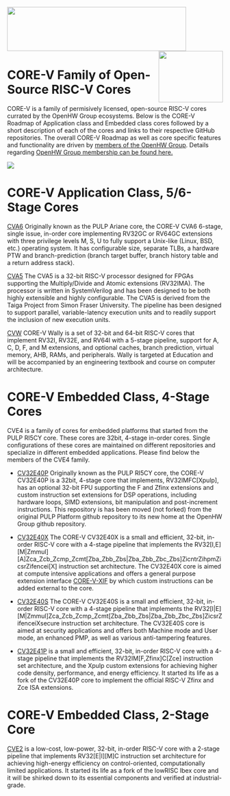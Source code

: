 <img src="https://www.openhwgroup.org/images/openhw-landscape.png" width="418px" height="103px" /> <img src="https://www.openhwgroup.org/images/core-v-portrait.png" align="right" width="150px" height="120px"/>

# CORE-V Family of Open-Source RISC-V Cores

CORE-V is a family of permisively licensed, open-source RISC-V cores currated by the OpenHW Group ecosystems. Below is the CORE-V Roadmap of Application class and Embedded class cores followed by a short description of each of the cores and links to their respective GitHub repositories.  The overall CORE-V Roadmap as well as core specific features and functionality are driven by [members of the OpenHW Group](https://www.openhwgroup.org/#members-partners). Details regarding [OpenHW Group membership can be found here.](https://www.openhwgroup.org/membership/#tab-membership)

<img src="https://github.com/openhwgroup/core-v-cores/blob/master/CORE-V-Cores-PNG-March2023.png" align="center" />

# CORE-V Application Class, 5/6-Stage Cores

[CVA6](https://github.com/openhwgroup/cva6) Originally known as the PULP Ariane core, the CORE-V CVA6 6-stage, single issue, in-order core implementing RV32GC or RV64GC extensions with three privilege levels M, S, U to fully support a Unix-like (Linux, BSD, etc.) operating system. It has configurable size, separate TLBs, a hardware PTW and branch-prediction (branch target buffer, branch history table and a return address stack).

[CVA5](https://github.com/openhwgroup/cva5) The CVA5 is a 32-bit RISC-V processor designed for FPGAs supporting the Multiply/Divide and Atomic extensions (RV32IMA). The processor is written in SystemVerilog and has been designed to be both highly extensible and highly configurable. The CVA5 is derived from the Taiga Project from Simon Fraser University. The pipeline has been designed to support parallel, variable-latency execution units and to readily support the inclusion of new execution units.

[CVW](https://github.com/openhwgroup/cvw) CORE-V Wally is a set of 32-bit and 64-bit RISC-V cores that implement RV32I, RV32E, and RV64I with a 5-stage pipeline, support for A, C, D, F, and M extensions, and optional caches, branch
prediction, virtual memory, AHB, RAMs, and peripherals. Wally is targeted at Education and will be accompanied by an engineering textbook and course on computer architecture.


# CORE-V Embedded Class, 4-Stage Cores

CVE4 is a family of cores for embedded platforms that started from the PULP RI5CY core. These cores are 32bit, 4-stage in-order cores. Single configurations of these cores are maintained on different repositories and specialize in different embedded applications. Please find below the members of the CVE4 family.

- [CV32E40P](https://github.com/openhwgroup/cv32e40p) Originally known as the PULP RI5CY core, the CORE-V CV32E40P is a 32bit, 4-stage core that implements, RV32IMFC[Xpulp], has an optional 32-bit FPU supporting the F and Zfinx extensions and custom instruction set extensions for DSP operations, including hardware loops, SIMD extensions, bit manipulation and post-increment instructions.  This repository is has been moved (not forked) from the original PULP Platform github repository to its new home at the OpenHW Group github repository.

- [CV32E40X](https://github.com/openhwgroup/cv32e40x) The CORE-V CV32E40X is a small and efficient, 32-bit, in-order RISC-V core with a 4-stage pipeline that implements the RV32[I,E][M|Zmmul][A]Zca_Zcb_Zcmp_Zcmt[Zba_Zbb_Zbs|Zba_Zbb_Zbc_Zbs]ZicntrZihpmZicsrZifencei[X] instruction set architecture. The CV32E40X core is aimed at compute intensive applications and offers a general purpose extension interface [CORE-V-XIF](https://github.com/openhwgroup/core-v-xif) by which custom instructions can be added external to the core.

- [CV32E40S](https://github.com/openhwgroup/cv32e40s) The CORE-V CV32E40S is a small and efficient, 32-bit, in-order RISC-V core with a 4-stage pipeline that implements the RV32[I|E][M|Zmmul]Zca_Zcb_Zcmp_Zcmt[Zba_Zbb_Zbs|Zba_Zbb_Zbc_Zbs]ZicsrZifenceiXsecure instruction set architecture. The CV32E40S core is aimed at security applications and offers both Machine mode and User mode, an enhanced PMP, as well as various anti-tampering features.

- [CV32E41P](https://github.com/openhwgroup/cv32e41p) is a small and efficient, 32-bit, in-order RISC-V core with a 4-stage pipeline that implements the RV32IM[F,Zfinx]C[Zce] instruction set architecture, and the Xpulp custom extensions for achieving higher code density, performance, and energy efficiency. It started its life as a fork of the CV32E40P core to implement the official RISC-V Zfinx and Zce ISA extensions.

# CORE-V Embedded Class, 2-Stage Core

[CVE2](https://github.com/openhwgroup/cve2) is a low-cost, low-power, 32-bit, in-order RISC-V core with a 2-stage pipeline that implements RV32[E|I][M]C instruction set architecture for achieving high-energy efficiency on control-oriented, computationally limited applications. It started its life as a fork of the lowRISC Ibex core and it will be shirked down to its essential components and verified at industrial-grade.

